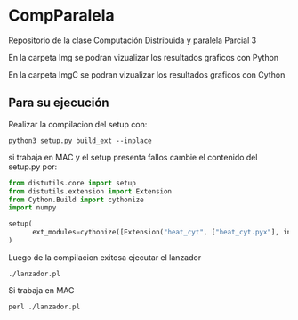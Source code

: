 # CompParalela
Repositorio de la clase Computación Distribuida y paralela Parcial 3

En la carpeta Img se podran vizualizar los resultados graficos con Python 

En la carpeta ImgC se podran vizualizar los resultados graficos con Cython

## Para su ejecución
Realizar la compilacion del setup con:
```
python3 setup.py build_ext --inplace
```
si trabaja en MAC y el setup presenta fallos cambie el contenido del setup.py por:
```python
from distutils.core import setup
from distutils.extension import Extension
from Cython.Build import cythonize
import numpy

setup(
      ext_modules=cythonize([Extension("heat_cyt", ["heat_cyt.pyx"], include_dirs=[numpy.get_include()])])
)
```
Luego de la compilacion exitosa ejecutar el lanzador
```
./lanzador.pl
```
Si trabaja en MAC
```
perl ./lanzador.pl
```





